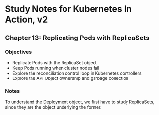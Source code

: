 # Study Notes for Kubernetes In Action, v2

## Chapter 13: Replicating Pods with ReplicaSets

### Objectives

* Replicate Pods with the ReplicaSet object
* Keep Pods running when cluster nodes fail
* Explore the reconciliation control loop in Kubernetes controllers
* Explore the API Object ownership and garbage collection

### Notes

To understand the Deployment object, we first have to study ReplicaSets, since they are the object underlying the former.